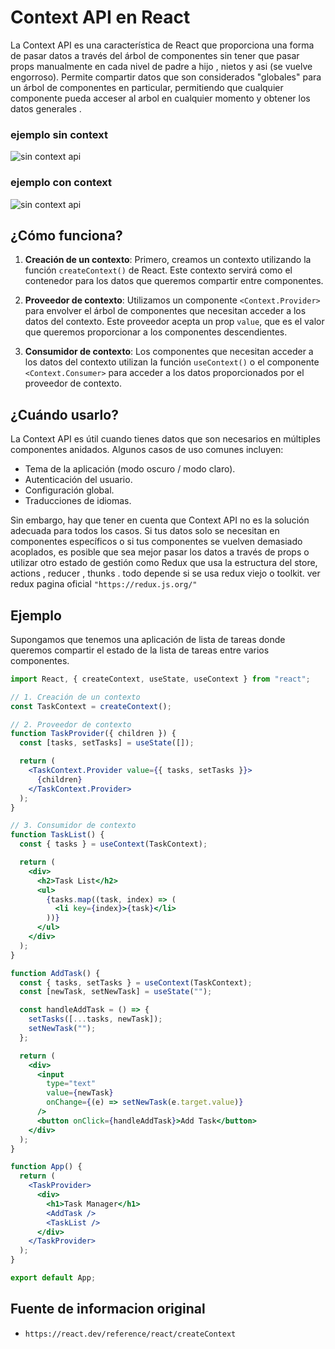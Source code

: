 # Context API en React

La Context API es una característica de React que proporciona una forma de pasar datos a través del árbol de componentes sin tener que pasar props manualmente en cada nivel de padre a hijo , nietos y asi (se vuelve engorroso). Permite compartir datos que son considerados "globales" para un árbol de componentes en particular, permitiendo que cualquier componente pueda acceser al arbol en cualquier momento y obtener los datos generales .

### ejemplo sin context

![sin context api](/api-context%20v.1/public/c1.png)

####

### ejemplo con context

![sin context api](/api-context%20v.1/public/c2.png)

## ¿Cómo funciona?

1. **Creación de un contexto**: Primero, creamos un contexto utilizando la función `createContext()` de React. Este contexto servirá como el contenedor para los datos que queremos compartir entre componentes.

2. **Proveedor de contexto**: Utilizamos un componente `<Context.Provider>` para envolver el árbol de componentes que necesitan acceder a los datos del contexto. Este proveedor acepta un prop `value`, que es el valor que queremos proporcionar a los componentes descendientes.

3. **Consumidor de contexto**: Los componentes que necesitan acceder a los datos del contexto utilizan la función `useContext()` o el componente `<Context.Consumer>` para acceder a los datos proporcionados por el proveedor de contexto.

## ¿Cuándo usarlo?

La Context API es útil cuando tienes datos que son necesarios en múltiples componentes anidados. Algunos casos de uso comunes incluyen:

- Tema de la aplicación (modo oscuro / modo claro).
- Autenticación del usuario.
- Configuración global.
- Traducciones de idiomas.

Sin embargo, hay que tener en cuenta que Context API no es la solución adecuada para todos los casos. Si tus datos solo se necesitan en componentes específicos o si tus componentes se vuelven demasiado acoplados, es posible que sea mejor pasar los datos a través de props o utilizar otro estado de gestión como Redux que usa la estructura del store, actions , reducer , thunks . todo depende si se usa redux viejo o toolkit.
ver redux pagina oficial `"https://redux.js.org/"`

## Ejemplo

Supongamos que tenemos una aplicación de lista de tareas donde queremos compartir el estado de la lista de tareas entre varios componentes.

```jsx
import React, { createContext, useState, useContext } from "react";

// 1. Creación de un contexto
const TaskContext = createContext();

// 2. Proveedor de contexto
function TaskProvider({ children }) {
  const [tasks, setTasks] = useState([]);

  return (
    <TaskContext.Provider value={{ tasks, setTasks }}>
      {children}
    </TaskContext.Provider>
  );
}

// 3. Consumidor de contexto
function TaskList() {
  const { tasks } = useContext(TaskContext);

  return (
    <div>
      <h2>Task List</h2>
      <ul>
        {tasks.map((task, index) => (
          <li key={index}>{task}</li>
        ))}
      </ul>
    </div>
  );
}

function AddTask() {
  const { tasks, setTasks } = useContext(TaskContext);
  const [newTask, setNewTask] = useState("");

  const handleAddTask = () => {
    setTasks([...tasks, newTask]);
    setNewTask("");
  };

  return (
    <div>
      <input
        type="text"
        value={newTask}
        onChange={(e) => setNewTask(e.target.value)}
      />
      <button onClick={handleAddTask}>Add Task</button>
    </div>
  );
}

function App() {
  return (
    <TaskProvider>
      <div>
        <h1>Task Manager</h1>
        <AddTask />
        <TaskList />
      </div>
    </TaskProvider>
  );
}

export default App;
```

## Fuente de informacion original

- `https://react.dev/reference/react/createContext`
